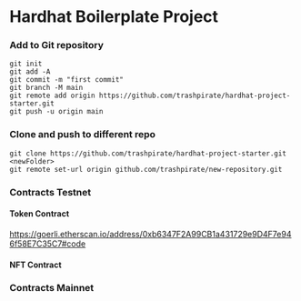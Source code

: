# Hardhat Boilerplate Project

### Add to Git repository

```
git init  
git add -A  
git commit -m "first commit"  
git branch -M main  
git remote add origin https://github.com/trashpirate/hardhat-project-starter.git  
git push -u origin main
```

### Clone and push to different repo

```
git clone https://github.com/trashpirate/hardhat-project-starter.git <newFolder>
git remote set-url origin github.com/trashpirate/new-repository.git

```


### Contracts Testnet

#### Token Contract
https://goerli.etherscan.io/address/0xb6347F2A99CB1a431729e9D4F7e946f58E7C35C7#code

#### NFT Contract


### Contracts Mainnet
